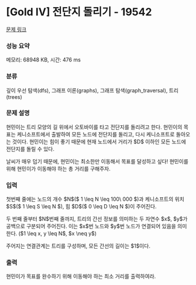 # [Gold IV] 전단지 돌리기 - 19542 

[문제 링크](https://www.acmicpc.net/problem/19542) 

### 성능 요약

메모리: 68948 KB, 시간: 476 ms

### 분류

깊이 우선 탐색(dfs), 그래프 이론(graphs), 그래프 탐색(graph_traversal), 트리(trees)

### 문제 설명

<p>현민이는 트리 모양의 길 위에서 오토바이를 타고 전단지를 돌리려고 한다. 현민이의 목표는 케니소프트에서 출발하여 모든 노드에 전단지를 돌리고, 다시 케니소프트로 돌아오는 것이다. 현민이는 힘이 좋기 때문에 현재 노드에서 거리가 $D$ 이하인 모든 노드에 전단지를 돌릴 수 있다.</p>

<p>날씨가 매우 덥기 때문에, 현민이는 최소한만 이동해서 목표를 달성하고 싶다! 현민이를 위해 현민이가 이동해야 하는 총 거리를 구해주자.</p>

### 입력 

 <p>첫번째 줄에는 노드의 개수 $N$($ 1 \leq N \leq 100\ 000 $)과 케니소프트의 위치 $S$($ 1 \leq S \leq N $), 힘 $D$($ 0 \leq D \leq N $)이 주어진다.</p>

<p>두 번째 줄부터 $N$번째 줄까지, 트리의 간선 정보를 의미하는 두 자연수 $x$, $y$가 공백으로 구분되어 주어진다. 이는 $x$번 노드와 $y$번 노드가 연결되어 있음을 의미한다. ($1 \leq x, y \leq N$, $x \neq y$)</p>

<p>주어지는 연결관계는 트리를 구성하며, 모든 간선의 길이는 $1$이다.</p>

### 출력 

 <p>현민이가 목표를 완수하기 위해 이동해야 하는 최소 거리를 출력하여라.</p>

